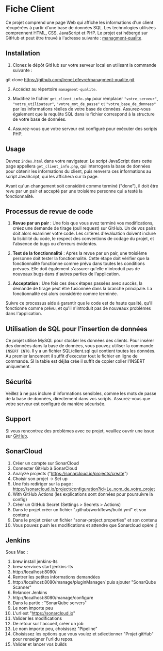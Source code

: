 # Fiche Client

Ce projet comprend une page Web qui affiche les informations d'un client récupérées à partir d'une base de données SQL. Les technologies utilisées comprennent HTML, CSS, JavaScript et PHP. Le projet est hébergé sur GitHub et peut être trouvé à l'adresse suivante : [managment-qualite](https://github.com/IreneLefevre/managment-qualite/).

## Installation

1. Clonez le dépôt GitHub sur votre serveur local en utilisant la commande suivante :

git clone https://github.com/IreneLefevre/managment-qualite.git

2. Accédez au répertoire `managment-qualite`.

3. Modifiez le fichier `get_client_info.php` pour remplacer `"votre_serveur"`, `"votre_utilisateur"`, `"votre_mot_de_passe"` et `"votre_base_de_donnees"` par les informations réelles de votre base de données. Assurez-vous également que la requête SQL dans le fichier correspond à la structure de votre base de données.

4. Assurez-vous que votre serveur est configuré pour exécuter des scripts PHP.

## Usage

Ouvrez `index.html` dans votre navigateur. Le script JavaScript dans cette page appellera `get_client_info.php`, qui interrogera la base de données pour obtenir les informations du client, puis renverra ces informations au script JavaScript, qui les affichera sur la page.

Avant qu'un changement soit considéré comme terminé ("done"), il doit être revu par un pair et accepté par une troisième personne qui a testé la fonctionnalité.

## Processus de revue de code

1. **Revue par un pair** : Une fois que vous avez terminé vos modifications, créez une demande de tirage (pull request) sur GitHub. Un de vos pairs doit alors examiner votre code. Les critères d'évaluation doivent inclure la lisibilité du code, le respect des conventions de codage du projet, et l'absence de bugs ou d'erreurs évidentes.

2. **Test de la fonctionnalité** : Après la revue par un pair, une troisième personne doit tester la fonctionnalité. Cette étape doit vérifier que la fonctionnalité fonctionne comme prévu dans toutes les conditions prévues. Elle doit également s'assurer qu'elle n'introduit pas de nouveaux bugs dans d'autres parties de l'application.

3. **Acceptation** : Une fois ces deux étapes passées avec succès, la demande de tirage peut être fusionnée dans la branche principale. La fonctionnalité est alors considérée comme terminée.

Suivre ce processus aide à garantir que le code est de haute qualité, qu'il fonctionne comme prévu, et qu'il n'introduit pas de nouveaux problèmes dans l'application.

## Utilisation de SQL pour l'insertion de données

Ce projet utilise MySQL pour stocker les données des clients. Pour insérer des données dans la base de données, vous pouvez utiliser la commande `INSERT INTO`.
Il y a un fichier SQL/client.sql qui contient toutes les données.
Au premier lancement il suffit d'executer tout le fichier en ligne de commande. SI la table est déjàa crée il suffit de copier coller l'INSERT uniquement.
## Sécurité

Veillez à ne pas inclure d'informations sensibles, comme les mots de passe de la base de données, directement dans vos scripts. Assurez-vous que votre serveur est configuré de manière sécurisée.

## Support

Si vous rencontrez des problèmes avec ce projet, veuillez ouvrir une issue sur [GitHub](https://github.com/IreneLefevre/managment-qualite/issues).

## SonarCloud

1. Créer un compte sur SonarCloud
2. Connecter GitHub à SonarCloud
3. Analyze projects ("https://sonarcloud.io/projects/create")
4. Choisir son projet -> Set up
5. Une fois rediriger sur la page : https://sonarcloud.io/project/configuration?id=Le_nom_de_votre_projet
6. With GitHub Actions (les explications sont données pour poursuivre la config) 
7. Créer un GitHub Secret (Settings > Secrets > Actions)
8. Dans le projet créer un fichier ".github/workflows/build.yml" et son contenu
9. Dans le projet créer un fichier "sonar-project.properties" et son contenu
10. Vous pouvez push les modifications et attendre que Sonarcloud opère ;)

## Jenkins

Sous Mac :
1. brew install jenkins-lts
2. brew services start jenkins-lts
3. http://localhost:8080/
4. Rentrer les petites informations demandées
5. http://localhost:8080/manage/pluginManager/ puis ajouter "SonarQube Scanner"
6. Relancer Jenkins
7. http://localhost:8080/manage/configure
8. Dans la partie : "SonarQube servers" 
9. Le nom importe peu
10. L'url est "https://sonarcloud.io"
11. Valider les modifications
12. De retour sur l'accueil, créer un job
13. Le nom importe peu, choisissez "Pipeline"
14. Choisissez les options que vous voulez et sélectionner "Projet gitHub" pour renseigner l'url du repos.
15. Valider et lancer vos builds
